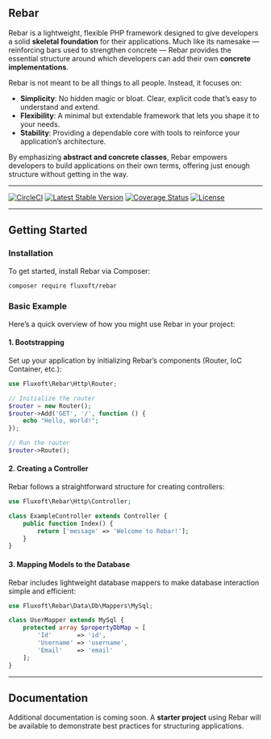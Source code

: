 ## Rebar
Rebar is a lightweight, flexible PHP framework designed to give developers a solid **skeletal foundation** for their applications. Much like its namesake — reinforcing bars used to strengthen concrete — Rebar provides the essential structure around which developers can add their own **concrete implementations**.

Rebar is not meant to be all things to all people. Instead, it focuses on:
- **Simplicity**: No hidden magic or bloat. Clear, explicit code that’s easy to understand and extend.
- **Flexibility**: A minimal but extendable framework that lets you shape it to your needs.
- **Stability**: Providing a dependable core with tools to reinforce your application’s architecture.

By emphasizing **abstract and concrete classes**, Rebar empowers developers to build applications on their own terms, offering just enough structure without getting in the way.

---

[![CircleCI](https://dl.circleci.com/status-badge/img/gh/fluxoft/rebar/tree/master.svg?style=svg)](https://dl.circleci.com/status-badge/redirect/gh/fluxoft/rebar/tree/master)
[![Latest Stable Version](https://poser.pugx.org/fluxoft/rebar/v/stable)](https://packagist.org/packages/fluxoft/rebar)
[![Coverage Status](https://coveralls.io/repos/github/fluxoft/rebar/badge.svg)](https://coveralls.io/github/fluxoft/rebar)
[![License](https://poser.pugx.org/fluxoft/rebar/license)](https://packagist.org/packages/fluxoft/rebar)

---

## Getting Started

### Installation
To get started, install Rebar via Composer:

```bash
composer require fluxoft/rebar
```

### Basic Example
Here’s a quick overview of how you might use Rebar in your project:

#### 1. Bootstrapping
Set up your application by initializing Rebar’s components (Router, IoC Container, etc.):

```php
use Fluxoft\Rebar\Http\Router;

// Initialize the router
$router = new Router();
$router->Add('GET', '/', function () {
    echo "Hello, World!";
});

// Run the router
$router->Route();
```

#### 2. Creating a Controller
Rebar follows a straightforward structure for creating controllers:

```php
use Fluxoft\Rebar\Http\Controller;

class ExampleController extends Controller {
    public function Index() {
        return ['message' => 'Welcome to Rebar!'];
    }
}
```

#### 3. Mapping Models to the Database
Rebar includes lightweight database mappers to make database interaction simple and efficient:

```php
use Fluxoft\Rebar\Data\Db\Mappers\MySql;

class UserMapper extends MySql {
    protected array $propertyDbMap = [
        'Id'       => 'id',
        'Username' => 'username',
        'Email'    => 'email'
    ];
}
```

---

## Documentation
Additional documentation is coming soon. A **starter project** using Rebar will be available to demonstrate best practices for structuring applications.
